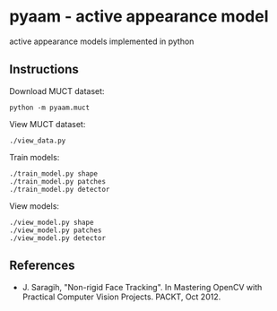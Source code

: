 # pyaam - active appearance model

active appearance models implemented in python

## Instructions

Download MUCT dataset:

    python -m pyaam.muct

View MUCT dataset:

    ./view_data.py

Train models:

    ./train_model.py shape
    ./train_model.py patches
    ./train_model.py detector

View models:

    ./view_model.py shape
    ./view_model.py patches
    ./view_model.py detector

## References

- J. Saragih, "Non-rigid Face Tracking". In Mastering OpenCV with Practical Computer Vision Projects. PACKT, Oct 2012.
